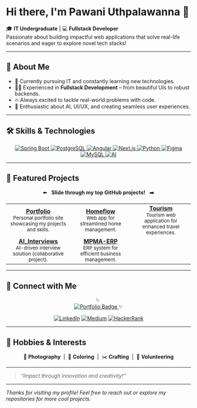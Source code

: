 # Hi there, I'm Pawani Uthpalawanna 👋

🎓 **IT Undergraduate** | 💻 **Fullstack Developer**  
Passionate about building impactful web applications that solve real-life scenarios and eager to explore novel tech stacks!

---

## 🚀 About Me

- 🌱 Currently pursuing IT and constantly learning new technologies.
- 👩‍💻 Experienced in **Fullstack Development** – from beautiful UIs to robust backends.
- 🔥 Always excited to tackle real-world problems with code.
- 🧠 Enthusiastic about AI, UI/UX, and creating seamless user experiences.

---

## 🛠️ Skills & Technologies

<div align="center">
  
<a href="https://spring.io/projects/spring-boot" target="_blank">
  <img src="https://img.shields.io/badge/Spring_Boot-6DB33F?style=for-the-badge&logo=spring-boot&logoColor=white" alt="Spring Boot" />
</a>

<a href="https://www.postgresql.org/" target="_blank">
  <img src="https://img.shields.io/badge/PostgreSQL-336791?style=for-the-badge&logo=postgresql&logoColor=white" alt="PostgreSQL" />
</a>
<a href="https://angular.io/" target="_blank">
  <img src="https://img.shields.io/badge/Angular-DD0031?style=for-the-badge&logo=angular&logoColor=white" alt="Angular" />
</a>
<a href="https://nextjs.org/" target="_blank">
  <img src="https://img.shields.io/badge/Next.js-000000?style=for-the-badge&logo=next.js&logoColor=white" alt="Next.js" />
</a>
<a href="https://www.python.org/" target="_blank">
  <img src="https://img.shields.io/badge/Python-3776AB?style=for-the-badge&logo=python&logoColor=white" alt="Python" />
</a>
<a href="https://www.figma.com/" target="_blank">
  <img src="https://img.shields.io/badge/Figma-000000?style=for-the-badge&logo=figma&logoColor=white" alt="Figma" />
</a>
<a href="https://www.mysql.com/" target="_blank">
  <img src="https://img.shields.io/badge/MySQL-4479A1?style=for-the-badge&logo=mysql&logoColor=white" alt="MySQL" />
</a>
<a href="https://ai.google/" target="_blank">
  <img src="https://img.shields.io/badge/AI-4285F4?style=for-the-badge&logo=google&logoColor=white" alt="AI" />
</a>

</div>

---

## 🌟 Featured Projects

<div align="center">

⬅️ &nbsp; <b>Slide through my top GitHub projects!</b> &nbsp; ➡️

<table>
  <tr>
    <td align="center" width="200">
      <a href="https://github.com/JPPawani22/my-portfolio"><b>Portfolio</b></a><br>
      <sub>Personal portfolio site showcasing my projects and skills.</sub>
    </td>
    <td align="center" width="200">
      <a href="https://github.com/JPPawani22/homeflow"><b>Homeflow</b></a><br>
      <sub>Web app for streamlined home management.</sub>
    </td>
    <td align="center" width="200">
      <a href="https://github.com/JPPawani22/tourism"><b>Tourism</b></a><br>
      <sub>Tourism web application for enhanced travel experiences.</sub>
    </td>
  </tr>
  <tr>
    <td align="center" width="200">
      <a href="https://github.com/WeerasingheMSC/AI_Interviews"><b>AI_Interviews</b></a><br>
      <sub>AI-driven interview solution (collaborative project).</sub>
    </td>
    <td align="center" width="200">
      <a href="https://github.com/nivethan-nirosh/MPMA-ERP"><b>MPMA-ERP</b></a><br>
      <sub>ERP system for efficient business management.</sub>
    </td>
    <td align="center" width="200">
      <!-- Add more projects here if desired -->
    </td>
  </tr>
</table>
</div>

---

## 🔗 Connect with Me

<div align="center">

✨&nbsp;  
<a href="https://my-portfolio-flax-five-27.vercel.app/" target="_blank">
  <img src="https://img.shields.io/badge/Visit%20My%20Portfolio-00C896?style=for-the-badge&logo=vercel&logoColor=white" alt="Portfolio Badge" />
</a>
✨  

[![LinkedIn](https://img.shields.io/badge/LinkedIn-0A66C2?style=for-the-badge&logo=linkedin&logoColor=white)](http://www.linkedin.com/in/pawani-uthpalawanna)
[![Medium](https://img.shields.io/badge/Medium-12100E?style=for-the-badge&logo=medium&logoColor=white)](https://medium.com/@pawani02jp)
[![HackerRank](https://img.shields.io/badge/HackerRank-2EC866?style=for-the-badge&logo=hackerrank&logoColor=white)](https://www.hackerrank.com/profile/PawaniJP)

</div>

---

## 🎨 Hobbies & Interests

<div align="center">

🌈 **Photography** &nbsp;|&nbsp; 🎨 **Coloring** &nbsp;|&nbsp; ✂️ **Crafting** &nbsp;|&nbsp; 🤝 **Volunteering**

</div>

---

> *“Impact through innovation and creativity!”*

---

_Thanks for visiting my profile! Feel free to reach out or explore my repositories for more cool projects._
